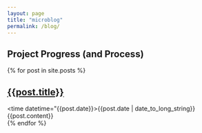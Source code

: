 ```yaml
---
layout: page
title: "microblog"
permalink: /blog/
---
```


## Project Progress (and Process)
{% for post in site.posts %}
    <article>
        <h2>
            <a href="{{ post.url }}">
                {{post.title}}
            </a>
        </h2>
        <time datetime="{{post.date}}>{{post.date | date_to_long_string}}</time>
        {{post.content}}
    </article>
{% endfor %}

